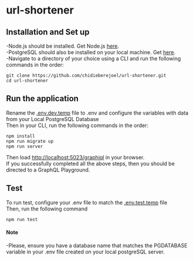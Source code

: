 # url-shortener

## Installation and Set up

-Node.js should be installed. Get Node.js [here](https://nodejs.org/en/download/).\
-PostgreSQL should also be installed on your local machine. Get [here](https://www.postgresql.org/download/).\
-Navigate to a directory of your choice using a CLI and run the following commands in the order:

```
git clone https://github.com/chidieberejoel/url-shortener.git
cd url-shortener
```
## Run the application
Rename the [.env.dev.temp](.env.dev.temp) file to .env and configure the variables with data from your Local PostgreSQL Database \
Then in your CLI, run the following commands in the order:

```
npm install
npm run migrate up
npm run server
```
Then load <http://localhost:5023/graphiql> in your browser. \
If you successfully completed all the above steps, then you should be directed to a GraphQL Playground.

## Test
To run test, configure your .env file to match the [.env.test.temp](.env.test.temp)  file\
Then, run the following command
```
npm run test
```

#### Note
-Please, ensure you have a database name that matches the PGDATABASE variable in your .env file created on your local postgreSQL server.
